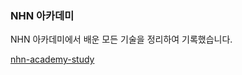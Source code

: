 ### NHN 아카데미 

NHN 아카데미에서 배운 모든 기술을 정리하여 기록했습니다.

[nhn-academy-study](https://github.com/UNGGU0704/nhnacademy-study)